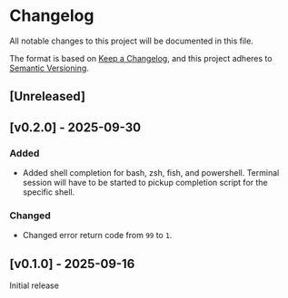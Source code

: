 # Changelog

All notable changes to this project will be documented in this file.

The format is based on [Keep a Changelog](https://keepachangelog.com/en/1.1.0/),
and this project adheres to [Semantic Versioning](https://semver.org/spec/v2.0.0.html).

## [Unreleased]

## [v0.2.0] - 2025-09-30

### Added

- Added shell completion for bash, zsh, fish, and powershell. Terminal session will have to be started to pickup completion script for the specific shell.

### Changed

- Changed error return code from `99` to `1`.

## [v0.1.0] - 2025-09-16

Initial release
